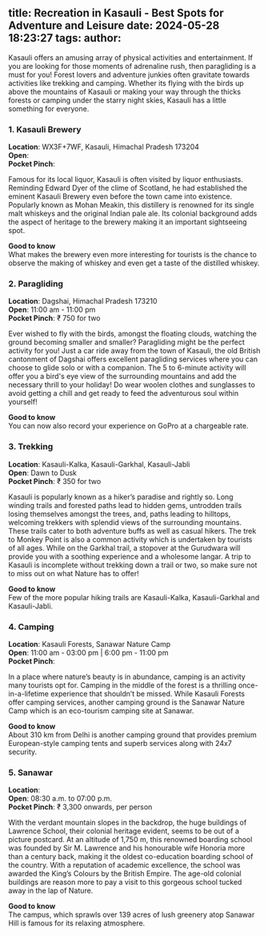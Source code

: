 title: Recreation in Kasauli - Best Spots for Adventure and Leisure
date: 2024-05-28 18:23:27
tags:
author:
---
Kasauli offers an amusing array of physical activities and entertainment. If you are looking for those moments of adrenaline rush, then paragliding is a must for you! Forest lovers and adventure junkies often gravitate towards activities like trekking and camping. Whether its flying with the birds up above the mountains of Kasauli or making your way through the thicks forests or camping under the starry night skies, Kasauli has a little something for everyone.

### 1. Kasauli Brewery
**Location**: WX3F+7WF, Kasauli, Himachal Pradesh 173204<br>
**Open**: <br>
**Pocket Pinch**: 

Famous for its local liquor, Kasauli is often visited by liquor enthusiasts. Reminding Edward Dyer of the clime of Scotland, he had established the eminent Kasauli Brewery even before the town came into existence. Popularly known as Mohan Meakin, this distillery is renowned for its single malt whiskeys and the original Indian pale ale. Its colonial background adds the aspect of heritage to the brewery making it an important sightseeing spot.

**Good to know** <br>
What makes the brewery even more interesting for tourists is the chance to observe the making of whiskey and even get a taste of the distilled whiskey.


### 2. Paragliding
**Location**: Dagshai, Himachal Pradesh 173210<br>
**Open**: 11:00 am - 11:00 pm <br>
**Pocket Pinch**: ₹ 750 for two

Ever wished to fly with the birds, amongst the floating clouds, watching the ground becoming smaller and smaller? Paragliding might be the perfect activity for you! Just a car ride away from the town of Kasauli, the old British cantonment of Dagshai offers excellent paragliding services where you can choose to glide solo or with a companion. The 5 to 6-minute activity will offer you a bird's eye view of the surrounding mountains and add the necessary thrill to your holiday! Do wear woolen clothes and sunglasses to avoid getting a chill and get ready to feed the adventurous soul within yourself!

**Good to know** <br>
You can now also record your experience on GoPro at a chargeable rate.


### 3. Trekking
**Location**: Kasauli-Kalka, Kasauli-Garkhal, Kasauli-Jabli<br>
**Open**: Dawn to Dusk<br>
**Pocket Pinch**: ₹ 350 for two

Kasauli is popularly known as a hiker’s paradise and rightly so. Long winding trails and forested paths lead to hidden gems, untrodden trails losing themselves amongst the trees, and, paths leading to hilltops, welcoming trekkers with splendid views of the surrounding mountains. These trails cater to both adventure buffs as well as casual hikers. The trek to Monkey Point is also a common activity which is undertaken by tourists of all ages. While on the Garkhal trail, a stopover at the Gurudwara will provide you with a soothing experience and a wholesome langar. A trip to Kasauli is incomplete without trekking down a trail or two, so make sure not to miss out on what Nature has to offer!  

**Good to know** <br>
Few of the more popular hiking trails are Kasauli-Kalka, Kasauli-Garkhal and Kasauli-Jabli.

### 4. Camping
**Location**: Kasauli Forests, Sanawar Nature Camp<br>
**Open**: 11:00 am - 03:00 pm | 6:00 pm - 11:00 pm <br>
**Pocket Pinch**: 

In a place where nature’s beauty is in abundance, camping is an activity many tourists opt for. Camping in the middle of the forest is a thrilling once-in-a-lifetime experience that shouldn’t be missed. While Kasauli Forests offer camping services, another camping ground is the Sanawar Nature Camp which is an eco-tourism camping site at Sanawar.  

**Good to know** <br>
About 310 km from Delhi is another camping ground that provides premium European-style camping tents and superb services along with 24x7 security.


### 5. Sanawar
**Location**: <br>
**Open**: 08:30 a.m. to 07:00 p.m. <br>
**Pocket Pinch**: ₹ 3,300 onwards, per person

With the verdant mountain slopes in the backdrop, the huge buildings of Lawrence School, their colonial heritage evident, seems to be out of a picture postcard. At an altitude of 1,750 m, this renowned boarding school was founded by Sir M. Lawrence and his honourable wife Honoria more than a century back, making it the oldest co-education boarding school of the country. With a reputation of academic excellence, the school was awarded the King’s Colours by the British Empire. The age-old colonial buildings are reason more to pay a visit to this gorgeous school tucked away in the lap of Nature.   

**Good to know** <br>
The campus, which sprawls over 139 acres of lush greenery atop Sanawar Hill is famous for its relaxing atmosphere.
